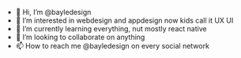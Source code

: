 - 👋 Hi, I’m @bayledesign
- 👀 I’m interested in webdesign and appdesign now kids call it UX UI
- 🌱 I’m currently learning everything, nut mostly react native
- 💞️ I’m looking to collaborate on anything
- 📫 How to reach me @bayledesign on every social network

<!---
bayledesign/bayledesign is a ✨ special ✨ repository because its `README.md` (this file) appears on your GitHub profile.
You can click the Preview link to take a look at your changes.
--->
